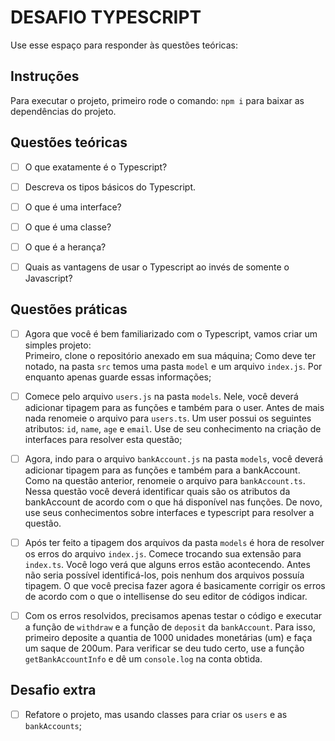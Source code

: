 # DESAFIO TYPESCRIPT

Use esse espaço para responder às questões teóricas:

## Instruções
Para executar o projeto, primeiro rode o comando: ```npm i``` para baixar as dependências do projeto.

## Questões teóricas

- [ ] O que exatamente é o Typescript?

- [ ] Descreva os tipos básicos do Typescript.

- [ ] O que é uma interface?

- [ ] O que é uma classe?
  
- [ ] O que é a herança?
  
- [ ] Quais as vantagens de usar o Typescript ao invés de somente o Javascript?

## Questões práticas
- [ ] Agora que você é bem familiarizado com o Typescript, vamos criar um simples projeto: <br>
Primeiro, clone o repositório anexado em sua máquina;
Como deve ter notado, na pasta `src` temos uma pasta `model` e um arquivo `index.js`. Por enquanto apenas guarde essas informações;

- [ ] Comece pelo arquivo `users.js` na pasta `models`. Nele, você deverá adicionar tipagem para as funções e também para o user. Antes de mais nada renomeie o arquivo para `users.ts`. Um user possui os seguintes atributos: `id`, `name`, `age` e `email`. Use de seu conhecimento na criação de interfaces para resolver esta questão;
  
- [ ] Agora, indo para o arquivo `bankAccount.js` na pasta `models`, você deverá adicionar tipagem para as funções e também para a bankAccount. Como na questão anterior, renomeie o arquivo para `bankAccount.ts`. Nessa questão você deverá identificar quais são os atributos da bankAccount de acordo com o que há disponível nas funções. De novo, use seus conhecimentos sobre interfaces e typescript para resolver a questão.

- [ ] Após ter feito a tipagem dos arquivos da pasta `models` é hora de resolver os erros do arquivo `index.js`. Comece trocando sua extensão para `index.ts`. Você logo verá que alguns erros estão acontecendo. Antes não seria possível identificá-los, pois nenhum dos arquivos possuía tipagem. O que você precisa fazer agora é basicamente corrigir os erros de acordo com o que o intellisense do seu editor de códigos indicar. 

- [ ] Com os erros resolvidos, precisamos apenas testar o código e executar a função de `withdraw` e a função de `deposit` da `bankAccount`. Para isso, primeiro deposite a quantia de 1000 unidades monetárias (um) e faça um saque de 200um. Para verificar se deu tudo certo, use a função `getBankAccountInfo` e dê um `console.log` na conta obtida.

## Desafio extra
- [ ] Refatore o projeto, mas usando classes para criar os `users` e as `bankAccounts`;